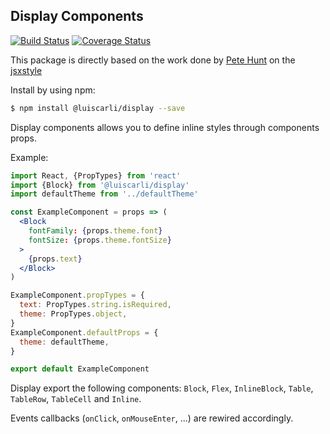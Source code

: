 ## Display Components

[![Build Status](https://travis-ci.org/luiscarli/display.svg?branch=master)](https://travis-ci.org/luiscarli/display) [![Coverage Status](https://coveralls.io/repos/luiscarli/display/badge.svg?branch=master&service=github)](https://coveralls.io/github/luiscarli/display?branch=master)

This package is directly based on the work done by [Pete Hunt](https://github.com/petehunt) on the [jsxstyle](https://github.com/petehunt/jsxstyle)

Install by using npm:
```bash
$ npm install @luiscarli/display --save
```

Display components allows you to define inline styles through components props.

Example:
```jsx
import React, {PropTypes} from 'react'
import {Block} from '@luiscarli/display'
import defaultTheme from '../defaultTheme'

const ExampleComponent = props => (
  <Block
    fontFamily: {props.theme.font}
    fontSize: {props.theme.fontSize}
  >
    {props.text}
  </Block>
)

ExampleComponent.propTypes = {
  text: PropTypes.string.isRequired,
  theme: PropTypes.object,
}
ExampleComponent.defaultProps = {
  theme: defaultTheme,
}

export default ExampleComponent
```

Display export the following components: `Block`, `Flex`, `InlineBlock`, `Table`, `TableRow`, `TableCell` and `Inline`.

Events callbacks (`onClick`, `onMouseEnter`, ...) are rewired accordingly.

